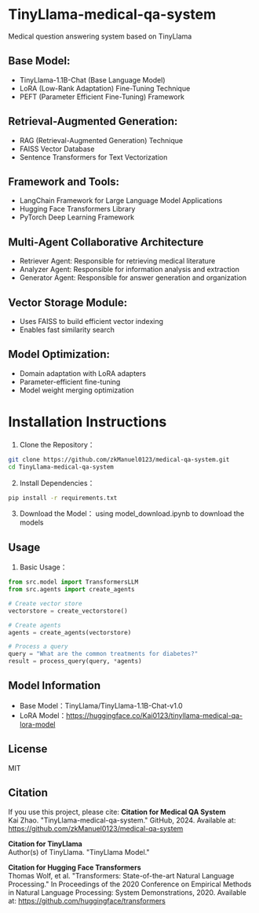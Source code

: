 # TinyLlama-medical-qa-system
Medical question answering system based on TinyLlama
## Base Model:
- TinyLlama-1.1B-Chat (Base Language Model)
- LoRA (Low-Rank Adaptation) Fine-Tuning Technique
- PEFT (Parameter Efficient Fine-Tuning) Framework
## Retrieval-Augmented Generation:
- RAG (Retrieval-Augmented Generation) Technique
- FAISS Vector Database
- Sentence Transformers for Text Vectorization
## Framework and Tools:
- LangChain Framework for Large Language Model Applications
- Hugging Face Transformers Library
- PyTorch Deep Learning Framework
## Multi-Agent Collaborative Architecture
- Retriever Agent: Responsible for retrieving medical literature
- Analyzer Agent: Responsible for information analysis and extraction
- Generator Agent: Responsible for answer generation and organization
## Vector Storage Module:
- Uses FAISS to build efficient vector indexing
- Enables fast similarity search
## Model Optimization:
- Domain adaptation with LoRA adapters
- Parameter-efficient fine-tuning
- Model weight merging optimization

# Installation Instructions
1. Clone the Repository：
```bash
git clone https://github.com/zkManuel0123/medical-qa-system.git
cd TinyLlama-medical-qa-system
```

2. Install Dependencies：
```bash
pip install -r requirements.txt
```

3. Download the Model：
using model_download.ipynb to download the models

## Usage
1. Basic Usage：
```python
from src.model import TransformersLLM
from src.agents import create_agents

# Create vector store
vectorstore = create_vectorstore()

# Create agents
agents = create_agents(vectorstore)

# Process a query
query = "What are the common treatments for diabetes?"
result = process_query(query, *agents)
```

## Model Information
- Base Model：TinyLlama/TinyLlama-1.1B-Chat-v1.0
- LoRA Model：https://huggingface.co/Kai0123/tinyllama-medical-qa-lora-model

## License
MIT

## Citation
If you use this project, please cite:
**Citation for Medical QA System**  
Kai Zhao. "TinyLlama-medical-qa-system." GitHub, 2024. Available at: https://github.com/zkManuel0123/medical-qa-system

**Citation for TinyLlama**  
Author(s) of TinyLlama. "TinyLlama Model." 

**Citation for Hugging Face Transformers**  
Thomas Wolf, et al. "Transformers: State-of-the-art Natural Language Processing." In Proceedings of the 2020 Conference on Empirical Methods in Natural Language Processing: System Demonstrations, 2020. Available at: https://github.com/huggingface/transformers

```
